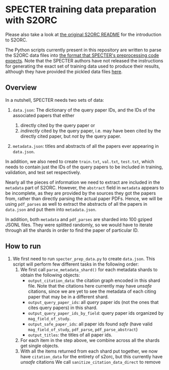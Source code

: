 # SPECTER training data preparation with S2ORC

Please also take a look at [the original S2ORC README](https://github.com/ronaldseoh/s2orc/blob/master/README_original.md) for the introduction to S2ORC. 

The Python scripts currently present in this repository are written to parse the S2ORC data files into [the format that SPECTER's preprocessing code expects](https://github.com/ronaldseoh/specter#advanced-training-your-own-model). Note that the SPECTER authors have not released the instructions for generating the exact set of training data used to produce their results, although they have provided the pickled data files [here](https://github.com/allenai/specter/issues/2).

## Overview

In a nutshell, SPECTER needs two sets of data:

1. `data.json`: The dictionary of the query paper IDs, and the IDs of the associated papers that either
    1. directly cited by the query paper or
    2. *indirectly* cited by the query paper, i.e. may have been cited by the directly cited paper, but *not* by the query paper.

2. `metadata.json`: titles and abstracts of all the papers ever appearing in `data.json`.

In addition, we also need to create `train.txt`, `val.txt`, `test.txt`, which needs to contain just the IDs of the query papers to be included in training, validation, and test set respectively.

Nearly all the pieces of information we need to extract are included in the `metadata` part of S2ORC. However, the `abstract` field in `metadata` appears to be incomplete, as they are provided by the sources they got the papers from, rather than directly parsing the actual paper PDFs. Hence, we will be using `pdf_parses` as well to extract the abstracts of all the papers in `data.json` and put them into `metadata.json`.

In addition, both `metadata` and `pdf_parses` are sharded into 100 gziped JSONL files. They were splitted randomly, so we would have to iterate through all the shards in order to find the paper of particular ID.

## How to run

1. We first need to run `specter_prep_data.py` to create `data.json`. This script will perform few different tasks in the following order:
    1. We first call `parse_metadata_shard()` for each metadata shards to obtain the following objects:
        - `output_citation_data`: the citation graph encoded in this shard file. Note that the citations here currently may have *unsafe* citations, since we are yet to see the metadata of each citing paper that may be in a different shard.
        - `output_query_paper_ids`: all *query* paper ids (not the ones that cites query papers) in this shard.
        - `output_query_paper_ids_by_field`: query paper ids organized by `mag_field_of_study`.
        - `output_safe_paper_ids`: all paper ids found *safe* (have valid `mag_field_of_study`, `pdf_parse`, `pdf_parse_abstract`)
        - `output_titles`: the titles of all paper ids.
    2. For each item in the step above, we combine across all the shards get single objects.
    3. With all the items returned from each shard put together, we now have `citation_data` for the entirety of s2orc, but this currently have *unsafe* citations  We call `sanitize_citation_data_direct` to remove 
